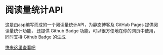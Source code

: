 # 阅读量统计API #

这是由asp编写而成的一个阅读量统计API，为静态博客及 GitHub Pages 提供阅读量统计功能，
还提供 Github Badge 功能，可以很方便地在你的网页中使用，同时支持 Github Badge 的生成

[快来这里查看吧](https://github.com/xiarimangguo/aLive2D/tree/sites/analyze)
